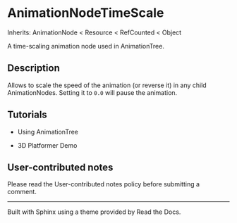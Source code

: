 # AnimationNodeTimeScale

Inherits: AnimationNode < Resource < RefCounted < Object

A time-scaling animation node used in AnimationTree.

## Description

Allows to scale the speed of the animation (or reverse it) in any child
AnimationNodes. Setting it to `0.0` will pause the animation.

## Tutorials

  * Using AnimationTree

  * 3D Platformer Demo

## User-contributed notes

Please read the User-contributed notes policy before submitting a comment.

* * *

Built with Sphinx using a theme provided by Read the Docs.


